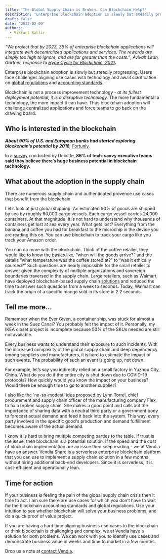 ```yaml
---
title: 'The Global Supply Chain is Broken. Can Blockchain Help?'
description: 'Enterprise blockchain adoption is slowly but steadily progressing'
draft: false
date: '2022-02-09'
authors:
  - Vikrant Kahlir
---
```



_“We project that by 2023, 35% of enterprise blockchain applications will integrate with decentralized applications and services. The rewards are simply too high to ignore, and are far greater than the costs.”_, _Avivah Litan, Gartner, response to [Hype Cycle for Blockchain, 2021](https://www.gartner.com/interactive/hc/4003463?ref=solrAll&refval=294127736&_ga=2.268015182.1939495037.1642383452-1574680864.1641226041)**.**_

Enterprise blockchain adoption is slowly but steadily progressing. Users face challenges aligning use cases with technology and await clarification on [global regulations](https://www.imf.org/en/News/Articles/2021/07/28/pr21230-imf-executive-board-discusses-rise-public-private-digital-money-strategy-imf-mandate) and [accounting standards](https://us.aicpa.org/content/dam/aicpa/interestareas/informationtechnology/downloadabledocuments/accounting-for-and-auditing-of-digital-assets.pdf). 

Blockchain is not a process improvement technology - _at its fullest deployment potential, it is a disruptive technology._ The more fundamental a technology, the more impact it can have. Thus blockchain adoption will challenge centralized applications and force teams to go back on the drawing board. 


## Who is interested in the blockchain

**_About 90% of U.S. and European banks had started exploring blockchain’s potential by 2018,_** [Fortunly](https://fortunly.com/). 

In a [survey](https://www2.deloitte.com/content/dam/insights/articles/US144337_Blockchain-survey/DI_Blockchain-survey.pdf) conducted by Deloitte, **86% of tech-savvy executive teams said they believe there’s huge business potential in blockchain technology.**


## What about the adoption in the supply chain

There are numerous supply chain and authenticated provence use cases that benefit from the blockchain.

Let’s look at just global shipping. An estimated 90% of goods are shipped by sea by roughly 60,000 cargo vessels. Each cargo vessel carries 24,000 containers. At that magnitude, it is not hard to understand why thousands of containers get lost at sea every year. What gets lost? Everything from the banana and coffee you had for breakfast to the microchip in the device you are reading this on. You can use blockchain to track your cargo like you track your Amazon order.

You can do more with the blockchain. Think of the coffee retailer, they would like to know the basics like, “when will the goods arrive?” and the details “what temperature was the coffee stored at?” to “was it ethically sourced?” Such questions are nearly impossible for the small retailer to answer given the complexity of multiple organizations and sovereign boundaries traversed in the supply chain. Large retailers, such as Walmart, have deployed blockchain-based supply chain [solutions](https://hbr.org/2022/01/how-walmart-canada-uses-blockchain-to-solve-supply-chain-challenges) and reduced the time to answer such questions from a week to seconds. Today, Walmart can track the origin of a specific mango sold in its store in 2.2 seconds. 


## Tell me more…

Remember when the Ever Given, a container ship, was stuck for almost a week in the Suez Canal? You probably felt the impact of it. Personally, my IKEA closet project is incomplete because 50% of the SKUs needed are still not available. 

Every business wants to understand their exposure to such incidents. With the increased complexity of the global supply chain and deep dependency among suppliers and manufacturers, it is hard to estimate the impact of such events. The probability of such an event is going up, not down.

For example, let’s say you indirectly relied on a small factory in Yuzhou City, China. What do you do if the entire city is shut down due to COVID-19 protocols?  How quickly would you know the impact on your business? Would there be enough time to go to another supplier?

I also like the '[no-so-modest](https://fortune.com/2021/12/01/supply-chain-problem-how-to-fix-flex/)' idea proposed by Lynn Torrel, chief procurement and supply chain officer of the manufacturing company Flex, to fix a broken supply chain. She makes a good point and calls out the importance of sharing data with a neutral third party or a government body to forecast actual demand and feed it back into the system. This way, every party involved in the specific good's production and demand fulfillment becomes aware of the actual demand. 

I know it is hard to bring multiple competing parties to the table.  If trust is the issue, then blockchain is a potential solution. If the speed and the cost of blockchain implementation are an issue then keep reading - we at Vendia have an answer. Vendia Share is a serverless enterprise blockchain platform that you can use to implement a supply chain solution in a few months without hiring additional back-end developers. Since it is serverless, it is cost-efficient and operationally lean. 


## Time for action

If your business is feeling the pain of the global supply chain crisis then it time to act. I am sure there are use cases for which you don't have to wait for the blockchain accounting standards and global regulations. Use your intuition to see whether blockchain will solve your business problems, and do a quick proof of value project.

If you are having a hard time aligning business use cases to the blockchain or think blockchain is challenging and complex, we at Vendia have a solution for both problems. We can work with you to identify use cases and demonstrate business value in weeks and time to market in a few months. 

Drop us a note at [contact Vendia](https://www.vendia.net/contact-us).

